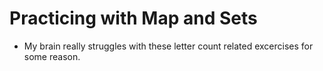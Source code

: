 # Practicing with Map and Sets
- My brain really struggles with these letter count related excercises for some reason.